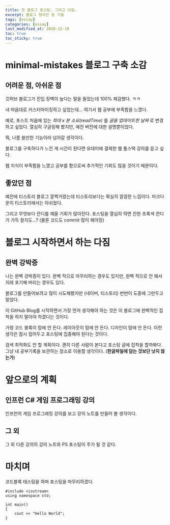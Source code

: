 ```yaml
---
title: 첫 블로그 포스팅. 그리고 다짐.
excerpt: 블로그 청사진 등 기술
tags: [essay]
categories: [essay]
last_modified_at: 2020-12-19
toc: true
toc_sticky: true
---
```

# minimal-mistakes 블로그 구축 소감
## 어려운 점, 아쉬운 점
깃허브 블로그가 진입 장벽이 높다는 말을 들었는데 100% 체감했다. ㅋㅋ 

내 마음대로 커스터마이징하고 싶었는데... 여기서 웹 공부에 부족함을 느꼈다.

예로, 포스트 처음에 있는 _최대 x 분 소요(readTime)_ 를 _글을 업데이트한 날짜_ 로 변경하고 싶었다. 열심히 구글링해 봤지만, 예전 버전에 대한 설명뿐이었다.

뭐, 나름 쓸만한 기능이라 넘어갈 생각이다.

블로그를 구축하다가 느낀 게 시간이 된다면 유데미에 결제한 웹 풀스택 강의를 듣고 싶다.

웹 지식이 부족함을 느꼈고 공부를 함으로써 추가적인 기회도 많을 것이기 때문이다.

## 좋았던 점

예전에 티스토리 블로그 깔짝거렸는데 티스토리보다는 확실히 깔끔한 느낌이다. 마크다운이 티스토리에서는 아쉬웠다.

그리고 무엇보다 잔디를 채울 기회가 많아진다. 포스팅을 열심히 하면 진한 초록색 잔디가 가득 찰지도...? (물론 코드도 commit 많이 해야징)

# 블로그 시작하면서 하는 다짐
## 완벽 강박증
나는 완벽 강박증이 있다. 완벽 적으로 마무리하는 경우도 있지만, 완벽 적으로 안 돼서 지레 포기해 버리는 경우도 있다. 

블로그를 만들어보려고 많이 시도해봤지만 (네이버, 티스토리) 번번이 도중에 그만두고 말았다.

이 GitHub Blog를 시작하면서 가장 먼저 생각해야 하는 것은 이 블로그에 완벽적인 집착을 하지 말아야 하겠다는 것이다.

가령 코드 블록이 맘에 안 든다. 레이아웃이 맘에 안 든다. 디자인이 맘에 안 든다. 이런 생각은 잠시 접어두고 포스팅에 집중해야 된다는 것이다.

검색 최적화도 안 할 계획이다. 괜히 다른 사람이 본다고 포스팅 글에 집착을 할까봐다. 그냥 내 공부기록을 보관하는 장소로 이용할 생각이다. (__한글파일에 담는 것보단 낫지 않는가__)

# 앞으로의 계획
## 인프런 C# 게임 프로그래밍 강의
인프런의 게임 프로그래밍 강의를 보고 강의 노트를 만들어 볼 생각이다.

## 그 외
그 외 다른 강의의 강의 노트와 PS 포스팅이 주가 될 것 같다.

# 마치며
코드블록 테스팅을 하며 포스팅을 마무리하겠다.
```
#include <iostream>
using namespace std;

int main() 
{
    cout << "Hello World";
}
```